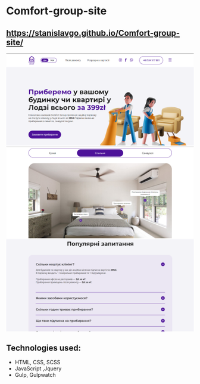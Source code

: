 # Comfort-group-site
## https://stanislavgo.github.io/Comfort-group-site/
![Photo of Comfort group site ](./img/photo-of-site1.png)
![Photo of Comfort group site ](./img/photo-of-site2.png)
![Photo of Comfort group site ](./img/photo-of-site3.png)
## Technologies used:
* HTML, CSS, SCSS
* JavaScript ,Jquery
* Gulp, Gulpwatch
